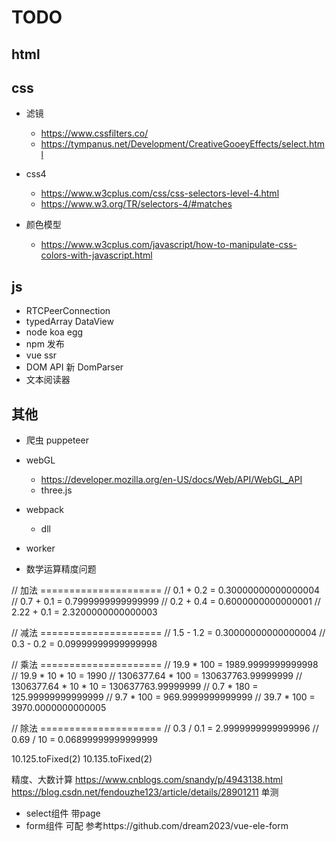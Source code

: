 # TODO

## html

## css 
- 滤镜 
    - https://www.cssfilters.co/
    - https://tympanus.net/Development/CreativeGooeyEffects/select.html

- css4 
    - https://www.w3cplus.com/css/css-selectors-level-4.html
    - https://www.w3.org/TR/selectors-4/#matches

- 颜色模型
    - https://www.w3cplus.com/javascript/how-to-manipulate-css-colors-with-javascript.html


## js
- RTCPeerConnection
- typedArray  DataView
- node koa egg
- npm 发布
- vue ssr
- DOM API 新    DomParser
- 文本阅读器


## 其他
- 爬虫 puppeteer

- webGL
    - https://developer.mozilla.org/en-US/docs/Web/API/WebGL_API
    - three.js

- webpack
	- dll
    
- worker


- 数学运算精度问题

// 加法 =====================
// 0.1 + 0.2 = 0.30000000000000004
// 0.7 + 0.1 = 0.7999999999999999
// 0.2 + 0.4 = 0.6000000000000001
// 2.22 + 0.1 = 2.3200000000000003
 
// 减法 =====================
// 1.5 - 1.2 = 0.30000000000000004
// 0.3 - 0.2 = 0.09999999999999998
 
// 乘法 =====================
// 19.9 * 100 = 1989.9999999999998
// 19.9 * 10 * 10 = 1990
// 1306377.64 * 100 = 130637763.99999999
// 1306377.64 * 10 * 10 = 130637763.99999999
// 0.7 * 180 = 125.99999999999999
// 9.7 * 100 = 969.9999999999999
// 39.7 * 100 = 3970.0000000000005
 
// 除法 =====================
// 0.3 / 0.1 = 2.9999999999999996
// 0.69 / 10 = 0.06899999999999999

10.125.toFixed(2)
10.135.toFixed(2)

精度、大数计算
https://www.cnblogs.com/snandy/p/4943138.html
https://blog.csdn.net/fendouzhe123/article/details/28901211
单测

- select组件 带page
- form组件 可配 参考https://github.com/dream2023/vue-ele-form






